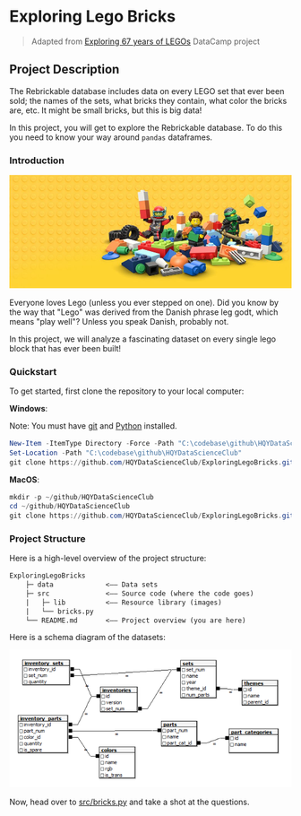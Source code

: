 # Exploring Lego Bricks
> Adapted from [Exploring 67 years of LEGOs](https://www.datacamp.com/projects/10) DataCamp project

## Project Description

The Rebrickable database includes data on every LEGO set that ever been sold;
the names of the sets, what bricks they contain, what color the bricks are, etc.
It might be small bricks, but this is big data!

In this project, you will get to explore the Rebrickable database.
To do this you need to know your way around `pandas` dataframes.

### Introduction

![lego-bricks](src/img/lego-bricks.jpeg)

Everyone loves Lego (unless you ever stepped on one). Did you know by the way that "Lego" was derived from the Danish phrase leg godt, which means "play well"? Unless you speak Danish, probably not.

In this project, we will analyze a fascinating dataset on every single lego block that has ever been built!


### Quickstart

To get started, first clone the repository to your local computer:

**Windows**:

Note: You must have [git](https://git-scm.com/download/win)
and [Python](https://www.python.org/downloads/release/python-364/) installed.

```PowerShell
New-Item -ItemType Directory -Force -Path "C:\codebase\github\HQYDataScienceClub"
Set-Location -Path "C:\codebase\github\HQYDataScienceClub"
git clone https://github.com/HQYDataScienceClub/ExploringLegoBricks.git
```

**MacOS**:
```PowerShell
mkdir -p ~/github/HQYDataScienceClub
cd ~/github/HQYDataScienceClub
git clone https://github.com/HQYDataScienceClub/ExploringLegoBricks.git
```

### Project Structure

Here is a high-level overview of the project structure:

```
ExploringLegoBricks
    ├─ data             <–– Data sets
    ├─ src              <–– Source code (where the code goes)
    |   ├─ lib          <–– Resource library (images)
    |   └── bricks.py
    └── README.md       <–– Project overview (you are here)
```

Here is a schema diagram of the datasets:

![schema](src/img/schema.png)

Now, head over to [src/bricks.py](src/bricks.py) and take a shot at the questions.
